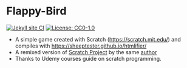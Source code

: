 # Flappy-Bird
[![Jekyll site CI](https://github.com/moreavy/Flappy-Bird/actions/workflows/jekyll.yml/badge.svg?branch=master)](https://github.com/moreavy/Flappy-Bird/actions/workflows/jekyll.yml)
[![License: CC0-1.0](https://img.shields.io/badge/License-CC0%201.0-lightgrey.svg)](http://creativecommons.org/publicdomain/zero/1.0/)

- A simple game created with Scratch (https://scratch.mit.edu/) and compiles with https://sheeptester.github.io/htmlifier/
- A remixed version of [Scratch Project](https://scratch.mit.edu/projects/395199686/) by the same [author](https://scratch.mit.edu/users/PrimeMinister2/)
- Thanks to Udemy courses guide on scratch programming.
